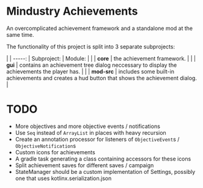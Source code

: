 # Mindustry Achievements
An overcomplicated achievement framework and a standalone mod at the same time.

The functionality of this project is split into 3 separate subprojects:

|
|  -----: | Subproject: | Module:                                                                                         |
|         | **core**    | the achievement framework.                                                                      |
|         | **gui**     | contains an achievement tree dialog neccessary to display the achievements the player has.      |
|         | **mod-src** | includes some built-in achievements and creates a hud button that shows the achievement dialog. |


# TODO
* More objectives and more objective events / notifications
* Use `Seq` instead of `ArrayList` in places with heavy recursion
* Create an annotation processor for listeners of `ObjectiveEvent`s / `ObjectiveNotification`s
* Custom icons for achievements
* A gradle task generating a class containing accessors for these icons
* Split achievement saves for different saves / campaign
* StateManager should be a custom implementation of Settings, possibly one that uses kotlinx.serialization.json
